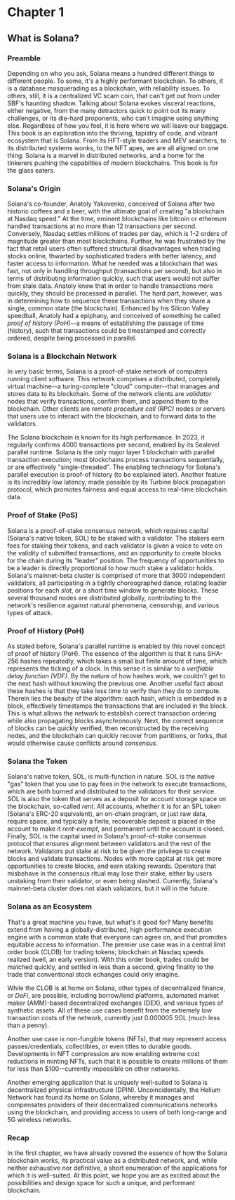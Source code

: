 # Chapter 1
## What is Solana?

### Preamble
Depending on who you ask, Solana means a hundred different things to different people. To some, it's a highly performant blockchain. To others, it is a database masquerading as a blockchain, with reliability issues. To others, still, it is a centralized VC scam coin, that can't get out from under SBF's haunting shadow. Talking about Solana evokes visceral reactions, either negative, from the many detractors quick to point out its many challenges, or its die-hard proponents, who can't imagine using anything else. Regardless of how you feel, it is here where we will leave our baggage. This book is an exploration into the thriving, tapistry of code, and vibrant ecosystem that is Solana. From its HFT-style traders and MEV searchers, to its distributed systems wonks, to the NFT apes, we are all aligned on one thing: Solana is a marvel in distributed networks, and a home for the tinkerers pushing the capabilties of modern blockchains. This book is for the glass eaters.    

### Solana's Origin
Solana's co-founder, Anatoly Yakovenko, conceived of Solana after two historic coffees and a beer, with the ultimate goal of creating "a blockchain at Nasdaq speed." At the time, eminent blockchains like bitcoin or ethereum handled transactions at no more than 12 transactions per second. Conversely, Nasdaq settles millions of trades per day, which is 1-2 orders of magnitude greater than most blockchains. Further, he was frustrated by the fact that retail users often suffered structural disadvantages when trading stocks online, thwarted by sophisticated traders with better latency, and faster access to information. What he needed was a blockchain that was fast, not only in handling throughput (transactions per second), but also in terms of distributing information quickly, such that users would not suffer from stale data. Anatoly knew that in order to handle transactions more quickly, they should be processed in parallel. The hard part, however, was in determining how to sequence these transactions when they share a single, common state (the blockchain). Enhanced by his Silicon Valley speedball, Anatoly had a epiphany, and conceived of something he called *proof of history (PoH)*--a means of establishing the passage of time (history), such that transactions could be timestamped and correctly ordered, despite being processed in parallel.

### Solana is a Blockchain Network
In very basic terms, Solana is a proof-of-stake network of computers running client software. This network comprises a distributed, completely virtual machine--a turing-complete "cloud" computer--that manages and stores data to its blockchain. Some of the network clients are *validator* nodes that verify transactions, confirm them, and append them to the blockchain. Other clients are *remote procedure call (RPC)* nodes or servers that users use to interact with the blockchain, and to forward data to the validators. 

The Solana blockchain is known for its high performance. In 2023, it regularly confirms 4000 transactions per second, enabled by its Sealevel parallel runtime. Solana is the only major layer 1 blockchain with parallel transaction execution; most blockchains process transactions sequentially, or are effectively "single-threaded". The enabling technology for Solana's parallel execution is proof-of history (to be explained later). Another feature is its incredibly low latency, made possible by its Turbine block propagation protocol, which promotes fairness and equal access to real-time blockchain data. 

### Proof of Stake (PoS)
Solana is a proof-of-stake consensus network, which requires capital (Solana's native token, SOL) to be staked with a validator. The stakers earn fees for staking their tokens, and each validator is given a voice to vote on the validity of submitted transactions, and an opportunity to create blocks for the chain during its "leader" position. The frequency of opportunities to be a leader is directly proportional to how much stake a validator holds. Solana's mainnet-beta cluster is comprised of more that 3000 independent validators, all participating in a tightly choreographed dance, rotating leader positions for each *slot*, or a short time window to generate blocks. These several thousand nodes are distributed globally, contributing to the network's resilience against natural phenomena, censorship, and various types of attack.   

### Proof of History (PoH)
As stated before, Solana's parallel runtime is enabled by this novel concept of proof of history (PoH). The essence of the algorithm is that it runs SHA-256 hashes repeatedly, which takes a small but finite amount of time, which represents the ticking of a clock. In this sense it is similar to a *verifiable delay function (VDF)*. By the nature of how hashes work, we couldn't get to the next hash without knowing the previous one. Another useful fact about these hashes is that they take less time to verify than they do to compute. Therein lies the beauty of the algorithm: each hash, which is embedded in a block, effectively timestamps the transactions that are included in the block. This is what allows the network to establish correct transaction ordering while also propagating blocks asynchronously. Next, the correct sequence of blocks can be quickly verified, then reconstructed by the receiving nodes, and the blockchain can quickly recover from partitions, or forks, that would otherwise cause conflicts around *consensus*.

### Solana the Token
Solana's native token, SOL, is multi-function in nature. SOL is the native "gas" token that you use to pay fees in the network to execute transactions, which are both burned and distributed to the validators for their service. SOL is also the token that serves as a deposit for account storage space on the blockchain, so-called *rent*. All accounts, whether it is for an SPL token (Solana's ERC-20 equivalent), an on-chain program, or just raw data, require space, and typically a finite, recoverable deposit is placed in the account to make it *rent-exempt*, and permanent until the account is closed. Finally, SOL is the capital used in Solana's proof-of-stake consensus protocol that ensures alignment between validators and the rest of the network. Validators put stake at risk to be given the privilege to create blocks and validate transactions. Nodes with more capital at risk get more opportunities to create blocks, and earn staking rewards. Operators that misbehave in the consensus ritual may lose their stake, either by users unstaking from their validator, or even being slashed. Currently, Solana's mainnet-beta cluster does not slash validators, but it will in the future.

### Solana as an Ecosystem
That's a great machine you have, but what's it good for? Many benefits extend from having a globally-distributed, high performance execution engine with a common state that everyone can agree on, and that promotes equitable access to information. The premier use case was in a central limit order book (CLOB) for trading tokens; blockchain at Nasdaq speeds realized (well, an early version). With this order book, trades could be matched quickly, and settled in less than a second, giving finality to the trade that conventional stock echanges could only imagine. 

While the CLOB is at home on Solana, other types of decentralized finance, or *DeFi*, are possible, including borrow/lend platforms, automated market maker (AMM)-based decentralized exchanges (DEX), and various types of synthetic assets. All of these use cases benefit from the extremely low transaction costs of the network, currently just 0.000005 SOL (much less than a penny). 

Another use case is non-fungible tokens (NFTs), that may represent access passes/credentials, collectibles, or even titles to durable goods. Developments in NFT compression are now enabling extreme cost reductions in minting NFTs, such that it is possible to create millions of them for less than $100--currently impossible on other networks. 

Another emerging application that is uniquely well-suited to Solana is decentralized physical infrastructure (DPIN). Uncoincidentally, the Helium Network has found its home on Solana, whereby it manages and compensates providers of their decentralized communications networks using the blockchain, and providing access to users of both long-range and 5G wireless networks.

### Recap
In the first chapter, we have already covered the essence of how the Solana blockchain works, its practical value as a distributed network, and, while neither exhaustive nor definitive, a short enumeration of the applications for which it is well-suited. At this point, we hope you are as excited about the possibilities and design space for such a unique, and performant blockchain.
